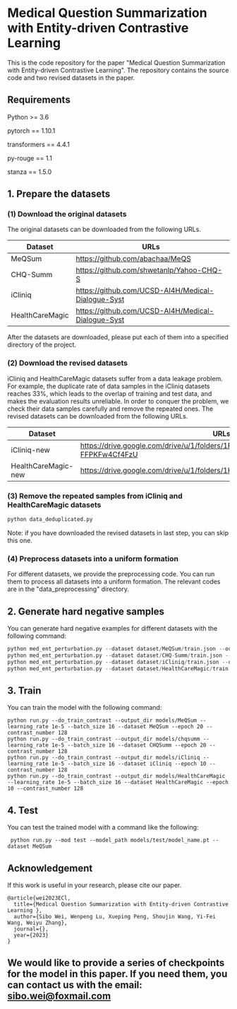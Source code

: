 # Medical Question Summarization with Entity-driven Contrastive Learning

This is the code repository for the paper "Medical Question Summarization with Entity-driven Contrastive Learning". The repository contains the source code and two revised datasets in the paper.

## Requirements

Python >= 3.6

pytorch == 1.10.1

transformers == 4.4.1

py-rouge == 1.1

stanza == 1.5.0

## 1. Prepare the datasets

### (1) Download the original datasets

The original datasets can be downloaded from the following URLs.

| Dataset         | URLs                                               |
| --------------- | -------------------------------------------------- |
| MeQSum          | https://github.com/abachaa/MeQS                    |
| CHQ-Summ        | https://github.com/shwetanlp/Yahoo-CHQ-S           |
| iCliniq         | https://github.com/UCSD-AI4H/Medical-Dialogue-Syst |
| HealthCareMagic | https://github.com/UCSD-AI4H/Medical-Dialogue-Syst |

After the datasets are downloaded, please put each of them into a specified directory of the project.

### (2) Download the revised datasets

iCliniq and HealthCareMagic datasets suffer from a data leakage problem. For example, the duplicate rate of data samples in the iCliniq datasets reaches 33%, which leads to the overlap of training and test data, and makes the evaluation results unreliable. In order to conquer the problem, we check their data samples carefully and remove the repeated ones. The revised datasets can be downloaded from the following URLs.

| Dataset             | URLs                                                         |
| ------------------- | ------------------------------------------------------------ |
| iCliniq-new         | https://drive.google.com/drive/u/1/folders/1FQTsgRYDJajcNlKJXG-FFPKFw4Cf4FzU |
| HealthCareMagic-new | https://drive.google.com/drive/u/1/folders/1Hq4AiYr96jfOsB8OJMlyDRRUhmr_BYvY |

### (3) Remove the repeated samples from iCliniq and HealthCareMagic datasets

```python
python data_deduplicated.py
```

Note: if you have downloaded the revised datasets in last step, you can skip this one.

### (4) Preprocess datasets into a uniform formation

For different datasets, we provide the preprocessing code. You can run them to process all datasets into a uniform formation. The relevant codes are in the "data_preprocessing" directory.

## 2. Generate hard negative samples

You can generate hard negative examples for different datasets with the following command:

```python
python med_ent_perturbation.py --dataset dataset/MeQSum/train.json --output_dir dataset/MeQSum --sample_size 128 
python med_ent_perturbation.py --dataset dataset/CHQ-Summ/train.json --output_dir dataset/CHQ-Summ --sample_size 128 
python med_ent_perturbation.py --dataset dataset/iCliniq/train.json --output_dir dataset/iCliniq --sample_size 256
python med_ent_perturbation.py --dataset dataset/HealthCareMagic/train.json --output_dir dataset/HealthCareMagic --sample_size 512
```



## 3. Train

You can train the model with the following command:

```
python run.py --do_train_contrast --output_dir models/MeQSum --learning_rate 1e-5 --batch_size 16 --dataset MeQSum --epoch 20 --contrast_number 128
python run.py --do_train_contrast --output_dir models/chqsumm --learning_rate 1e-5 --batch_size 16 --dataset CHQSumm --epoch 20 --contrast_number 128
python run.py --do_train_contrast --output_dir models/iCliniq --learning_rate 1e-5 --batch_size 16 --dataset iCliniq --epoch 10 --contrast_number 128
python run.py --do_train_contrast --output_dir models/HealthCareMagic --learning_rate 1e-5 --batch_size 16 --dataset HealthCareMagic --epoch 10 --contrast_number 128
```



## 4. Test

You can test the trained model with a command like the following:

```
 python run.py --mod test --model_path models/test/model_name.pt --dataset MeQSum
```



## Acknowledgement

If this work is useful in your research, please cite our paper.

```
@article{wei2023ECl,
  title={Medical Question Summarization with Entity-driven Contrastive
Learning },
  author={Sibo Wei, Wenpeng Lu, Xueping Peng, Shoujin Wang, Yi-Fei Wang, Weiyu Zhang},
  journal={},
  year={2023}
}
```

## **We would like to provide a series of checkpoints for the model in this paper. If you need them, you can contact us with the email:** [**sibo.wei@foxmail.com**](mailto:sibo.wei@foxmail.com)